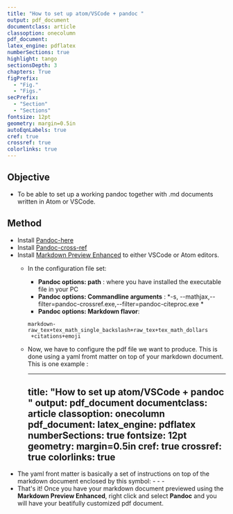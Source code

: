 ```yaml
---
title: "How to set up atom/VSCode + pandoc "
output: pdf_document
documentclass: article
classoption: onecolumn
pdf_document:
latex_engine: pdflatex
numberSections: true
highlight: tango
sectionsDepth: 3
chapters: True
figPrefix:
  - "Fig."
  - "Figs."
secPrefix:
  - "Section"
  - "Sections"
fontsize: 12pt
geometry: margin=0.5in
autoEqnLabels: true
cref: true
crossref: true
colorlinks: true
---
```



## Objective

- To be able to set up a working pandoc together with .md documents written in Atom or VSCode.

## Method

- Install [Pandoc-here](https://pandoc.org/installing.html)
- Install [Pandoc-cross-ref](https://github.com/lierdakil/pandoc-crossref/releases/tag/v0.3.6.1b)
- Install [Markdown Preview Enhanced](https://shd101wyy.github.io/markdown-preview-enhanced/#/?id=installation) to either VSCode or Atom editors.
  - In the configuration file set:
      - **Pandoc options: path** : where you have installed the executable file in your PC
      -  **Pandoc options: Commandline arguments** : *-s, --mathjax,--filter=pandoc-crossref.exe,--filter=pandoc-citeproc.exe *
      -  **Pandoc options: Markdown flavor**:

        markdown-raw_tex+tex_math_single_backslash+raw_tex+tex_math_dollars
         +citations+emoji

  - Now, we have to configure the pdf file we want to produce. This is done using a yaml fromt matter on top of your markdown document. This is one example :

      ---
      title: "How to set up atom/VSCode + pandoc "
      output: pdf_document
      documentclass: article
      classoption: onecolumn
      pdf_document:
      latex_engine: pdflatex
      numberSections: true
      fontsize: 12pt
      geometry: margin=0.5in
      cref: true
      crossref: true
      colorlinks: true
      ---
- The yaml front matter is basically a set of instructions on top of the markdown document enclosed by this symbol: - - -
- That's it! Once you have your markdown document previewed using the **Markdown Preview Enhanced**, right click and select **Pandoc** and you will have your beatifully customized pdf document.
